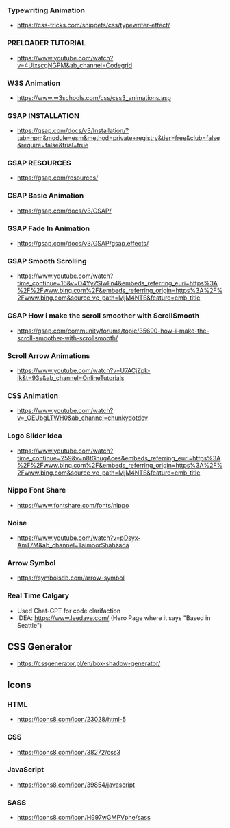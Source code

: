 <!-- Typewriting Animation -->
### Typewriting Animation
* https://css-tricks.com/snippets/css/typewriter-effect/ 

<!-- PRELOADER TUTORIAL -->
### PRELOADER TUTORIAL
* https://www.youtube.com/watch?v=4UixscgNGPM&ab_channel=Codegrid 

<!-- W3S Animation -->
### W3S Animation
* https://www.w3schools.com/css/css3_animations.asp

<!-- GSAP INSTALLATION -->
### GSAP INSTALLATION
* https://gsap.com/docs/v3/Installation/?tab=npm&module=esm&method=private+registry&tier=free&club=false&require=false&trial=true 

<!-- GSAP RESOURCES -->
### GSAP RESOURCES
* https://gsap.com/resources/ 

<!-- GSAP Basic Animation -->
### GSAP Basic Animation
* https://gsap.com/docs/v3/GSAP/

<!-- GSAP Fade In Animation -->
### GSAP Fade In Animation
* https://gsap.com/docs/v3/GSAP/gsap.effects/ 

<!-- GSAP Smooth Scrolling -->
### GSAP Smooth Scrolling
* https://www.youtube.com/watch?time_continue=16&v=O4Yy7SIwFn4&embeds_referring_euri=https%3A%2F%2Fwww.bing.com%2F&embeds_referring_origin=https%3A%2F%2Fwww.bing.com&source_ve_path=MjM4NTE&feature=emb_title 

<!-- GSAP How i make the scroll smoother with ScrollSmooth -->
### GSAP How i make the scroll smoother with ScrollSmooth
* https://gsap.com/community/forums/topic/35690-how-i-make-the-scroll-smoother-with-scrollsmooth/

<!-- Scroll Arrow Animations -->
### Scroll Arrow Animations
* https://www.youtube.com/watch?v=U7ACjZpk-jk&t=93s&ab_channel=OnlineTutorials 

<!-- CSS Animation -->
### CSS Animation
* https://www.youtube.com/watch?v=_OEUbgLTWH0&ab_channel=chunkydotdev 

<!-- Logo Slider for the Vector Hero banner Section Slider Animation -->
### Logo Slider Idea
* https://www.youtube.com/watch?time_continue=259&v=n8tGhugAces&embeds_referring_euri=https%3A%2F%2Fwww.bing.com%2F&embeds_referring_origin=https%3A%2F%2Fwww.bing.com&source_ve_path=MjM4NTE&feature=emb_title

<!-- Nippo Font Share -->
### Nippo Font Share
* https://www.fontshare.com/fonts/nippo 

<!-- Noise GIF -->
### Noise  
* https://www.youtube.com/watch?v=pDsyx-AmT7M&ab_channel=TaimoorShahzada 


<!-- Arrow Symbol -->
### Arrow Symbol
* https://symbolsdb.com/arrow-symbol

<!-- Real Time Calgary -->
### Real Time Calgary
* Used Chat-GPT for code clarifaction
* IDEA: https://www.leedave.com/ (Hero Page where it says "Based in Seattle")

<!-- CSS GENERATOR -->
## CSS Generator
* https://cssgenerator.pl/en/box-shadow-generator/ 

<!-- ICONS -->
## Icons
### HTML
* https://icons8.com/icon/23028/html-5
### CSS
* https://icons8.com/icon/38272/css3 
### JavaScript
* https://icons8.com/icon/39854/javascript
### SASS
* https://icons8.com/icon/H997wGMPVphe/sass 